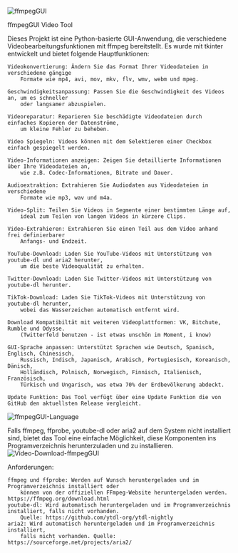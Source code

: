 ![ffmpegGUI](https://github.com/blobb999/ffmpeGUI/assets/89486466/fe9f8d3e-9c26-43b8-a6cf-1ae12896ea85)

ffmpegGUI Video Tool

Dieses Projekt ist eine Python-basierte GUI-Anwendung, die verschiedene Videobearbeitungsfunktionen mit ffmpeg bereitstellt. Es wurde mit tkinter entwickelt und bietet folgende Hauptfunktionen:

	Videokonvertierung: Ändern Sie das Format Ihrer Videodateien in verschiedene gängige 
		Formate wie mp4, avi, mov, mkv, flv, wmv, webm und mpeg.

	Geschwindigkeitsanpassung: Passen Sie die Geschwindigkeit des Videos an, um es schneller 
		oder langsamer abzuspielen.

	Videoreparatur: Reparieren Sie beschädigte Videodateien durch einfaches Kopieren der Datenströme, 
		um kleine Fehler zu beheben.
		
	Video Spiegeln: Videos können mit dem Selektieren einer Checkbox einfach gespiegelt werden.

	Video-Informationen anzeigen: Zeigen Sie detaillierte Informationen über Ihre Videodateien an, 
		wie z.B. Codec-Informationen, Bitrate und Dauer.

	Audioextraktion: Extrahieren Sie Audiodaten aus Videodateien in verschiedene 
		Formate wie mp3, wav und m4a.

	Video-Split: Teilen Sie Videos in Segmente einer bestimmten Länge auf, 
		ideal zum Teilen von langen Videos in kürzere Clips.

	Video-Extrahieren: Extrahieren Sie einen Teil aus dem Video anhand frei definierbarer 
		Anfangs- und Endzeit.

	YouTube-Download: Laden Sie YouTube-Videos mit Unterstützung von youtube-dl und aria2 herunter, 
		um die beste Videoqualität zu erhalten.

	Twitter-Download: Laden Sie Twitter-Videos mit Unterstützung von youtube-dl herunter.

	TikTok-Download: Laden Sie TikTok-Videos mit Unterstützung von youtube-dl herunter, 
		wobei das Wasserzeichen automatisch entfernt wird.
	
	Download Kompatibiltät mit weiteren Videoplattformen: VK, Bitchute, Rumble und Odysse. 
		(Twitterfeld benutzen - ist etwas unschön im Moment, i know)

	GUI-Sprache anpassen: Unterstützt Sprachen wie Deutsch, Spanisch, Englisch, Chinesisch, 
		Russisch, Indisch, Japanisch, Arabisch, Portugiesisch, Koreanisch, Dänisch, 
		Holländisch, Polnisch, Norwegisch, Finnisch, Italienisch, Französisch, 
		Türkisch und Ungarisch, was etwa 70% der Erdbevölkerung abdeckt.
		
	Update Funktion: Das Tool verfügt über eine Update Funktion die von GitHub den aktuellsten Release vergleicht.
	
![ffmpegGUI-Language](https://github.com/blobb999/ffmpeGUI/assets/89486466/ef30dca4-2063-4df6-a4d5-253b747a760b)

Falls ffmpeg, ffprobe, youtube-dl oder aria2 auf dem System nicht installiert sind, bietet das Tool eine einfache Möglichkeit, diese Komponenten ins Programverzeichnis herunterzuladen und zu installieren.
![Video-Download-ffmpegGUI](https://github.com/blobb999/ffmpeGUI/assets/89486466/57011d2e-a777-4589-8807-0928c2dee289)

Anforderungen:

    ffmpeg und ffprobe: Werden auf Wunsch heruntergeladen und im Programverzeichnis installiert oder 
		können von der offiziellen FFmpeg-Website heruntergeladen werden. https://ffmpeg.org/download.html
    youtube-dl: Wird automatisch heruntergeladen und im Programverzeichnis installiert, falls nicht vorhanden. 
		Quelle: https://github.com/ytdl-org/ytdl-nightly
    aria2: Wird automatisch heruntergeladen und im Programverzeichnis installiert, 
		falls nicht vorhanden. Quelle: https://sourceforge.net/projects/aria2/

